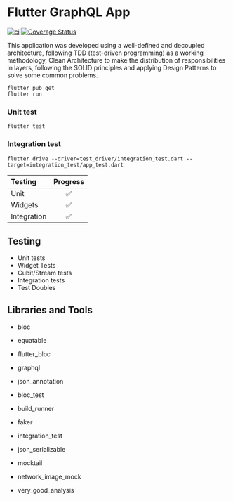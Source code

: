 # Flutter GraphQL App

[![ci][ci_badge]][ci_link]
[![Coverage Status](https://coveralls.io/repos/github/murilosandiego/flutter-graphql-app/badge.svg?branch=main)](https://coveralls.io/github/murilosandiego/flutter-graphql-app?branch=main)

This application was developed using a well-defined and decoupled architecture, following TDD (test-driven programming) as a working methodology, Clean Architecture to make the distribution of responsibilities in layers, following the SOLID principles and applying Design Patterns to solve some common problems.

```
flutter pub get
flutter run
```
### Unit test

```
flutter test
```

### Integration test

```
flutter drive --driver=test_driver/integration_test.dart --target=integration_test/app_test.dart
```

| Testing      | Progress |
| :--------- | :-------: |
| Unit       |    ✅     |
| Widgets    |    ✅     |
| Integration |   ✅      |

## Testing

- Unit tests
- Widget Tests
- Cubit/Stream tests
- Integration tests
- Test Doubles

## Libraries and Tools

- bloc 
- equatable 
- flutter_bloc 
- graphql 
- json_annotation

- bloc_test 
- build_runner
- faker
- integration_test
- json_serializable
- mocktail
- network_image_mock
- very_good_analysis

[ci_badge]: https://github.com/murilosandiego/flutter-graphql-app/workflows/graphql_app/badge.svg
[ci_link]: https://github.com/murilosandiego/flutter-graphql-app/actions